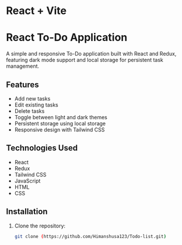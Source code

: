 # React + Vite
# React To-Do Application

A simple and responsive To-Do application built with React and Redux, featuring dark mode support and local storage for persistent task management.

## Features

- Add new tasks
- Edit existing tasks
- Delete tasks
- Toggle between light and dark themes
- Persistent storage using local storage
- Responsive design with Tailwind CSS

## Technologies Used

- React
- Redux
- Tailwind CSS
- JavaScript
- HTML
- CSS

## Installation

1. Clone the repository:

   ```bash
   git clone (https://github.com/Himanshusa123/Todo-list.git)
